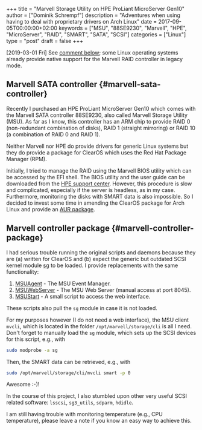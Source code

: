 +++
title = "Marvell Storage Utility on HPE ProLiant MicroServer Gen10"
author = ["Dominik Schrempf"]
description = "Adventures when using having to deal with proprietary drivers on Arch Linux"
date = 2017-09-05T00:00:00+02:00
keywords = ["MSU", "88SE9230", "Marvell", "HPE", "MicroServer", "RAID", "SMART", "SATA", "SCSI"]
categories = ["Linux"]
type = "post"
draft = false
+++

<span class="timestamp-wrapper"><span class="timestamp">[2019-03-01 Fri] </span></span> See [comment below](http://disq.us/p/1zy3urq); some Linux operating systems already provide
native support for the Marvell RAID controller in legacy mode.


## Marvell SATA controller {#marvell-sata-controller}

Recently I purchased an HPE ProLiant MicroServer Gen10 which comes with the
Marvell SATA controller 88SE9230, also called Marvell Storage Utility (MSU). As
far as I know, this controller has an ARM chip to provide RAID 0 (non-redundant
combination of disks), RAID 1 (straight mirroring) or RAID 10 (a combination of
RAID 0 and RAID 1).

Neither Marvell nor HPE do provide drivers for generic Linux systems but they do
provide a package for ClearOS which uses the Red Hat Package Manager (RPM).

Initially, I tried to manage the RAID using the Marvell BIOS utility which can
be accessed by the EFI shell. The BIOS utility and the user guide can be
downloaded from the [HPE support center](https://www.hpe.com/us/en/support.html). However, this procedure is slow and
complicated, especially if the server is headless, as in my case. Furthermore,
monitoring the disks with SMART data is also impossible. So I decided to invest
some time in amending the ClearOS package for Arch Linux and provide an [AUR
package](https://aur.archlinux.org/packages/marvell-msu/).


## Marvell controller package {#marvell-controller-package}

I had serious trouble running the original scripts and daemons because they are
(a) written for ClearOS and (b) expect the generic but outdated SCSI kernel
module [sg](http://www.tldp.org/HOWTO/SCSI-2.4-HOWTO/sg.html) to be loaded. I provide replacements with the same functionality:

1.  [MSUAgent](https://aur.archlinux.org/cgit/aur.git/tree/MSUAgent?h=marvell-msu) - The MSU Event Manager.
2.  [MSUWebServer](https://aur.archlinux.org/cgit/aur.git/tree/MSUWebService?h=marvell-msu) - The MSU Web Server (manual access at port 8045).
3.  [MSUStart](https://aur.archlinux.org/cgit/aur.git/tree/MSUStart?h=marvell-msu) - A small script to access the web interface.

These scripts also pull the `sg` module in case it is not loaded.

For my purposes however (I do not need a web interface), the MSU client `mvcli`,
which is located in the folder `/opt/marvell/storage/cli` is all I need. Don't
forget to manually load the `sg` module, which sets up the SCSI devices for this
script, e.g., with

```bash
sudo modprobe -a sg
```

Then, the SMART data can be retrieved, e.g., with

```bash
sudo /opt/marvell/storage/cli/mvcli smart -p 0
```

Awesome :-)!

In the course of this project, I also stumbled upon other very useful SCSI
related software: `lsscsi`, `sg3_utils`, `sdparm`, `hdidle`.

I am still having trouble with monitoring temperature (e.g., CPU temperature),
please leave a note if you know an easy way to achieve this.
